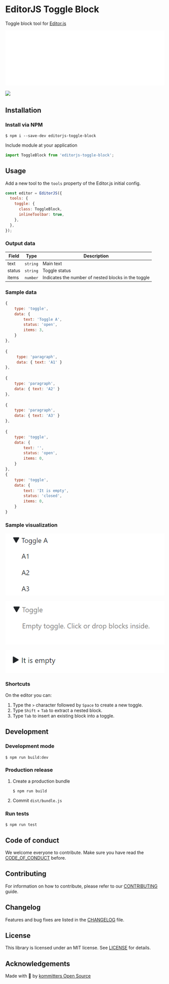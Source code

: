 # EditorJS Toggle Block

Toggle block tool for [Editor.js](https://editorjs.io/)

![](assets/demo.gif)

![](assets/demo_with_other_blocks.gif)

## Installation

### Install via NPM

```shell
$ npm i --save-dev editorjs-toggle-block
```

Include module at your application

```js
import ToggleBlock from 'editorjs-toggle-block';
```

## Usage

Add a new tool to the `tools` property of the Editor.js initial config.

```js
const editor = EditorJS({
  tools: {
    toggle: {
      class: ToggleBlock,
      inlineToolbar: true,
    },
  },
});
```

### Output data

| Field  | Type     | Description                                         |
| ------ | -------- | --------------------------------------------------- |
| text   | `string` | Main text                                           |
| status | `string` | Toggle status                                       |
| items  | `number` | Indicates the number of nested blocks in the toggle |

### Sample data

```js
{
    type: 'toggle',
    data: {
        text: 'Toggle A',
        status: 'open',
        items: 3,
    }
},

{
     type: 'paragraph',
     data: { text: 'A1' }
},

{
    type: 'paragraph',
    data: { text: 'A2' }
},

{
    type: 'paragraph',
    data: { text: 'A3' }
},

{
    type: 'toggle',
    data: {
        text: '',
        status: 'open',
        items: 0,
    }
},
{
    type: 'toggle',
    data: {
        text: 'It is empty',
        status: 'closed',
        items: 0,
    }
}
```

### Sample visualization

![](assets/first_sample.png)

![](assets/second_sample.png)

![](assets/third_sample.png)

### Shortcuts

On the editor you can:

1. Type the `>` character followed by `Space` to create a new toggle.
2. Type `Shift` + `Tab` to extract a nested block.
3. Type `Tab` to insert an existing block into a toggle.

## Development

### Development mode

```shell
$ npm run build:dev
```

### Production release

1. Create a production bundle
   ```shell
   $ npm run build
   ```
2. Commit `dist/bundle.js`

### Run tests

```shell
$ npm run test
```

## Code of conduct

We welcome everyone to contribute. Make sure you have read the [CODE_OF_CONDUCT][coc] before.

## Contributing

For information on how to contribute, please refer to our [CONTRIBUTING][contributing] guide.

## Changelog

Features and bug fixes are listed in the [CHANGELOG][changelog] file.

## License

This library is licensed under an MIT license. See [LICENSE][license] for details.

## Acknowledgements

Made with 💙 by [kommitters Open Source](https://kommit.co)

[license]: https://github.com/kommitters/editorjs-toggle-block/blob/main/LICENSE
[coc]: https://github.com/kommitters/editorjs-toggle-block/blob/main/CODE_OF_CONDUCT.md
[changelog]: https://github.com/kommitters/editorjs-toggle-block/blob/main/CHANGELOG.md
[contributing]: https://github.com/kommitters/editorjs-toggle-block/blob/main/CONTRIBUTING.md
